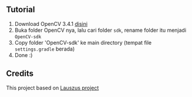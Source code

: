## Tutorial 
1. Download OpenCV 3.4.1 [disini](https://sourceforge.net/projects/opencvlibrary/files/opencv-android/3.4.1/opencv-3.4.1-android-sdk.zip/download)
2. Buka folder OpenCV nya, lalu cari folder `sdk`, rename folder itu menjadi `OpenCV-sdk`
3. Copy folder 'OpenCV-sdk' ke main directory (tempat file `settings.gradle` berada)
4. Done :)

## Credits
This project based on [Lauszus project](https://github.com/Lauszus/FaceRecognitionApp)